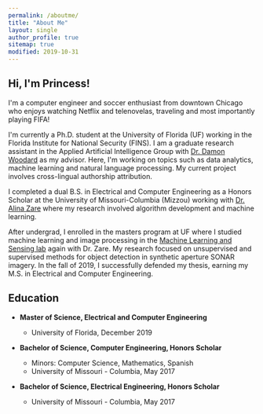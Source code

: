 ```yaml
---
permalink: /aboutme/
title: "About Me"
layout: single
author_profile: true
sitemap: true
modified: 2019-10-31
---
```

## Hi, I'm Princess!
I'm a computer engineer and soccer enthusiast from downtown Chicago who enjoys watching Netflix and telenovelas, traveling and most importantly playing FIFA!

I'm currently a Ph.D. student at the University of Florida (UF) working in the Florida Institute for National Security (FINS). I am a graduate research assistant in the Applied Artificial Intelligence Group with [Dr. Damon Woodard](http://damonwoodard.com) as my advisor. Here, I'm working on topics such as data analytics, machine learning and natural language processing. My current project involves cross-lingual authorship attribution.

I completed a dual B.S. in Electrical and Computer Engineering as a Honors Scholar at the University of Missouri-Columbia (Mizzou) working with [Dr. Alina Zare](https://faculty.eng.ufl.edu/machine-learning/people/faculty/) where my research involved algorithm development and machine learning.

After undergrad, I enrolled in the masters program at UF where I studied machine learning and image processing in the [Machine Learning and Sensing lab](https://faculty.eng.ufl.edu/machine-learning/machine-learning-sensing-lab/) again with Dr. Zare. My research focused on unsupervised and supervised methods for object detection in synthetic aperture SONAR imagery. In the fall of 2019, I successfully defended my thesis, earning my M.S. in Electrical and Computer Engineering.

## Education
* **Master of Science, Electrical and Computer Engineering**
  * University of Florida, December 2019

* **Bachelor of Science, Computer Engineering, Honors Scholar**
  * Minors: Computer Science, Mathematics, Spanish
  * University of Missouri - Columbia, May 2017

* **Bachelor of Science, Electrical Engineering, Honors Scholar**
  * University of Missouri - Columbia, May 2017

